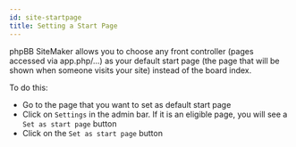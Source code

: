 ```yaml
---
id: site-startpage
title: Setting a Start Page
---
```


phpBB SiteMaker allows you to choose any front controller (pages accessed via app.php/...) as your default start page (the page that will be shown when someone visits your site) instead of the board index.

To do this:
* Go to the page that you want to set as default start page
* Click on `Settings` in the admin bar. If it is an eligible page, you will see a `Set as start page` button
* Click on the `Set as start page` button